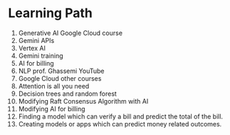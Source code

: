 # Learning Path

1. Generative AI Google Cloud course
2. Gemini APIs
3. Vertex AI
4. Gemini training
5. AI for billing
6. NLP prof. Ghassemi YouTube
7. Google Cloud other courses
8. Attention is all you need
9. Decision trees and random forest
10. Modifying Raft Consensus Algorithm with AI
11. Modifying AI for billing
12. Finding a model which can verify a bill and predict the total of the bill.
13. Creating models or apps which can predict money related outcomes.
